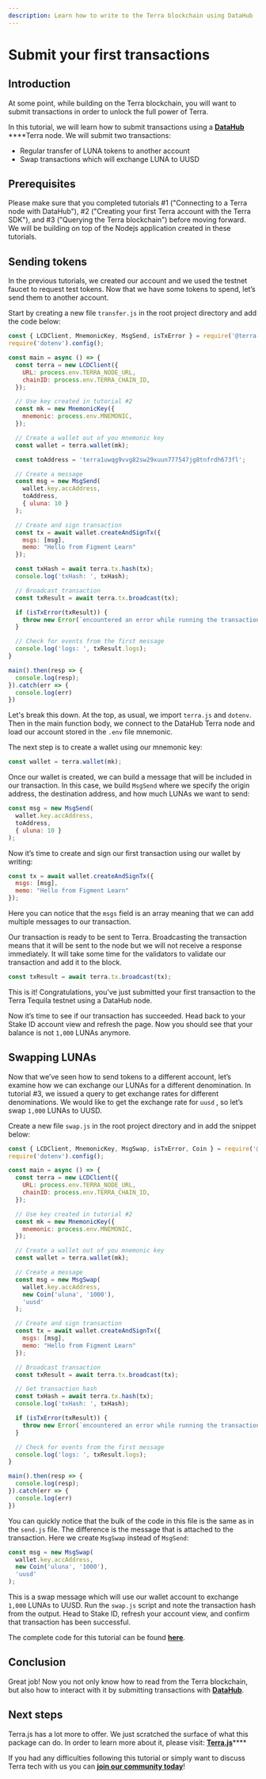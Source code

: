 ```yaml
---
description: Learn how to write to the Terra blockchain using DataHub
---
```


# Submit your first transactions

## **Introduction**

At some point, while building on the Terra blockchain, you will want to submit transactions in order to unlock the full power of Terra.

In this tutorial, we will learn how to submit transactions using a [**DataHub**](https://figment.io/datahub-waitlist/) ****Terra node. We will submit two transactions:

* Regular transfer of LUNA tokens to another account
* Swap transactions which will exchange LUNA to UUSD

## Prerequisites

Please make sure that you completed tutorials \#1 \("Connecting to a Terra node with DataHub"\), \#2 \("Creating your first Terra account with the Terra SDK"\), and \#3 \("Querying the Terra blockchain"\) before moving forward. We will be building on top of the Nodejs application created in these tutorials.

## **Sending tokens**

In the previous tutorials, we created our account and we used the testnet faucet to request test tokens. Now that we have some tokens to spend, let’s send them to another account.

Start by creating a new file `transfer.js` in the root project directory and add the code below:

```javascript
const { LCDClient, MnemonicKey, MsgSend, isTxError } = require('@terra-money/terra.js');
require('dotenv').config();

const main = async () => {
  const terra = new LCDClient({
    URL: process.env.TERRA_NODE_URL,
    chainID: process.env.TERRA_CHAIN_ID,
  });

  // Use key created in tutorial #2
  const mk = new MnemonicKey({
    mnemonic: process.env.MNEMONIC,
  });

  // Create a wallet out of you mnemonic key
  const wallet = terra.wallet(mk);

  const toAddress = 'terra1uwqg9vvg82sw29xuun777547jg8tnfrdh673fl';

  // Create a message
  const msg = new MsgSend(
    wallet.key.accAddress,
    toAddress,
    { uluna: 10 }
  );

  // Create and sign transaction
  const tx = await wallet.createAndSignTx({
    msgs: [msg],
    memo: "Hello from Figment Learn"
  });

  const txHash = await terra.tx.hash(tx);
  console.log('txHash: ', txHash);

  // Broadcast transaction
  const txResult = await terra.tx.broadcast(tx);

  if (isTxError(txResult)) {
    throw new Error(`encountered an error while running the transaction: ${txResult.code} ${txResult.codespace}`);
  }

  // Check for events from the first message
  console.log('logs: ', txResult.logs);
}

main().then(resp => {
  console.log(resp);
}).catch(err => {
  console.log(err)
})
```

Let's break this down. At the top, as usual, we import `terra.js` and `dotenv`. Then in the main function body, we connect to the DataHub Terra node and load our account stored in the `.env` file mnemonic.

The next step is to create a wallet using our mnemonic key:

```javascript
const wallet = terra.wallet(mk);
```

Once our wallet is created, we can build a message that will be included in our transaction. In this case, we build `MsgSend` where we specify the origin address, the destination address, and how much LUNAs we want to send:

```javascript
const msg = new MsgSend(
  wallet.key.accAddress,
  toAddress,
  { uluna: 10 }
);
```

Now it’s time to create and sign our first transaction using our wallet by writing:

```javascript
const tx = await wallet.createAndSignTx({
  msgs: [msg],
  memo: "Hello from Figment Learn"
});
```

Here you can notice that the `msgs` field is an array meaning that we can add multiple messages to our transaction.

Our transaction is ready to be sent to Terra. Broadcasting the transaction means that it will be sent to the node but we will not receive a response immediately. It will take some time for the validators to validate our transaction and add it to the block.

```javascript
const txResult = await terra.tx.broadcast(tx);
```

This is it! Congratulations, you’ve just submitted your first transaction to the Terra Tequila testnet using a DataHub node.

Now it’s time to see if our transaction has succeeded. Head back to your Stake ID account view and refresh the page. Now you should see that your balance is not `1,000` LUNAs anymore.

## **Swapping LUNAs**

Now that we’ve seen how to send tokens to a different account, let’s examine how we can exchange our LUNAs for a different denomination. In tutorial \#3, we issued a query to get exchange rates for different denominations. We would like to get the exchange rate for `uusd` , so let’s swap `1,000` LUNAs to UUSD.

Create a new file `swap.js` in the root project directory and in add the snippet below:

```javascript
const { LCDClient, MnemonicKey, MsgSwap, isTxError, Coin } = require('@terra-money/terra.js');
require('dotenv').config();

const main = async () => {
  const terra = new LCDClient({
    URL: process.env.TERRA_NODE_URL,
    chainID: process.env.TERRA_CHAIN_ID,
  });

  // Use key created in tutorial #2
  const mk = new MnemonicKey({
    mnemonic: process.env.MNEMONIC,
  });

  // Create a wallet out of you mnemonic key
  const wallet = terra.wallet(mk);

  // Create a message
  const msg = new MsgSwap(
    wallet.key.accAddress,
    new Coin('uluna', '1000'),
    'uusd'
  );

  // Create and sign transaction
  const tx = await wallet.createAndSignTx({
    msgs: [msg],
    memo: "Hello from Figment Learn"
  });

  // Broadcast transaction
  const txResult = await terra.tx.broadcast(tx);

  // Get transaction hash
  const txHash = await terra.tx.hash(tx);
  console.log('txHash: ', txHash);

  if (isTxError(txResult)) {
    throw new Error(`encountered an error while running the transaction: ${txResult.code} ${txResult.codespace}`);
  }

  // Check for events from the first message
  console.log('logs: ', txResult.logs);
}

main().then(resp => {
  console.log(resp);
}).catch(err => {
  console.log(err)
})
```

You can quickly notice that the bulk of the code in this file is the same as in the `send.js` file. The difference is the message that is attached to the transaction. Here we create `MsgSwap` instead of `MsgSend`:

```javascript
const msg = new MsgSwap(
  wallet.key.accAddress,
  new Coin('uluna', '1000'),
  'uusd'
);
```

This is a swap message which will use our wallet account to exchange `1,000` LUNAs to UUSD. Run the `swap.js` script and note the transaction hash from the output. Head to Stake ID, refresh your account view, and confirm that transaction has been successful.

The complete code for this tutorial can be found [**here**](https://github.com/figment-networks/tutorials/tree/main/terra/4_transactions). 

## **Conclusion**

Great job! Now you not only know how to read from the Terra blockchain, but also how to interact with it by submitting transactions with [**DataHub**](https://figment.io/datahub-waitlist/). 

## **Next steps**

Terra.js has a lot more to offer. We just scratched the surface of what this package can do. In order to learn more about it, please visit: [**Terra.js**](https://terra-project.github.io/terra.js/)\*\*\*\*

If you had any difficulties following this tutorial or simply want to discuss Terra tech with us you can [**join our community today**](https://discord.gg/fszyM7K)!


